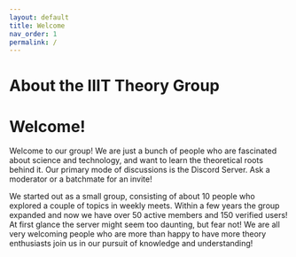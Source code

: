 ```yaml
---
layout: default
title: Welcome
nav_order: 1
permalink: /
---
```


About the IIIT Theory Group
===========================

Welcome!
========
Welcome to our group! We are just a bunch of people who are fascinated about science and technology, and want to learn the theoretical roots behind it.
Our primary mode of discussions is the Discord Server. Ask a moderator or a batchmate for an invite!

We started out as a small group, consisting of about 10 people who explored a couple of topics in weekly meets. Within a few years the group expanded and now we have over 50 active members and 150 verified users! At first glance the server might seem too daunting, but fear not! We are all very welcoming people who are more than happy to have more theory enthusiasts join us in our pursuit of knowledge and understanding! 
